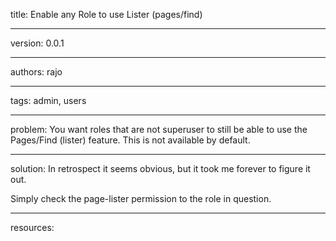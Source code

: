 title: Enable any Role to use Lister (pages/find)

----

version: 0.0.1

----

authors: rajo

----

tags: admin, users

----

problem:
You want roles that are not superuser to still be able to use the Pages/Find (lister) feature.  This is not available by default.

----

solution:
In retrospect it seems obvious, but it took me forever to figure it out.

Simply check the page-lister permission to the role in question.

----

resources:
